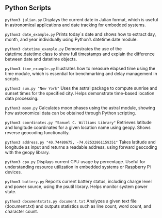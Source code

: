 ## Python Scripts
`python3 julian.py`
Displays the current date in Julian format, which is useful in astronomical applications and date tracking for embedded systems.

`python3 date_example.py`
Prints today`s date and shows how to extract day, month, and year individually using Python’s datetime.date module.

`python3 datetime_example.py`
Demonstrates the use of the datetime.datetime class to show full timestamps and explain the difference between date and datetime objects.

`python3 time_example.py`
Illustrates how to measure elapsed time using the time module, which is essential for benchmarking and delay management in scripts.

`python3 sun.py "New York"`
Uses the astral package to compute sunrise and sunset times for the specified city. Helps demonstrate time-based location data processing.

`python3 moon.py`
Calculates moon phases using the astral module, showing how astronomical data can be obtained through Python scripting.

`python3 coordinates.py "Samuel C. Williams Library"`
Retrieves latitude and longitude coordinates for a given location name using geopy. Shows reverse geocoding functionality.

`python3 address.py "40.74480675, -74.02532861159351"`
Takes latitude and longitude as input and returns a readable address, using forward geocoding with the geopy library.

`python3 cpu.py`
Displays current CPU usage by percentage. Useful for understanding resource utilization in embedded systems or Raspberry Pi devices.

`python3 battery.py`
Reports current battery status, including charge level and power source, using the psutil library. Helps monitor system power state.

`python3 documentstats.py document.txt`
Analyzes a given text file (document.txt) and outputs statistics such as line count, word count, and character count.
